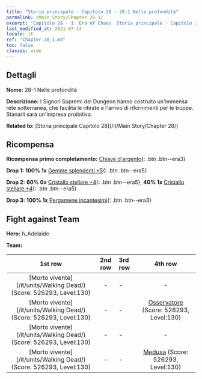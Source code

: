 ```yaml
---
title: "Storia principale - Capitolo 28 - 28-1 Nelle profondità"
permalink: /Main Story/Chapter 28_1/
excerpt: "Capitolo 28 - 1. Era of Chaos  Storia principale - Capitolo 28_1. 28-1 Nelle profondità"
last_modified_at: 2021-07-14
locale: it
ref: "Chapter 28_1.md"
toc: false
classes: wide
---
```


## Dettagli

 **Nome:** 28-1 Nelle profondità

 **Descrizione:** I Signori Supremi del Dungeon hanno costruito un'immensa rete sotterranea, che facilita le ritirate e l'arrivo di rifornimenti per le truppe. Stanarli sarà un'impresa proibitiva.

 **Related to:** [Storia principale Capitolo 28](/it/Main Story/Chapter 28/)

## Ricompensa

 **Ricompensa primo completamento:** [Chiave d'argento](/ItemsIT/con_693/){: .btn .btn--era3}

 **Drop 1:** **100% 1x** [Gemme splendenti +5](/ItemsIT/mat_100/){: .btn .btn--era5}

 **Drop 2:** **60% 0x** [Cristallo stellare +4](/ItemsIT/mat_94/){: .btn .btn--era5}, **40% 1x** [Cristallo stellare +4](/ItemsIT/mat_94/){: .btn .btn--era5}

 **Drop 3:** **100% 1x** [Pergamene incantesimi](/ItemsIT/con_694/){: .btn .btn--era3}


## Fight against Team
 **Hero:** h_Adelaide

 **Team:**


  | 1st row | 2nd row | 3rd row | 4th row |
  |:----:|:----:|:----|:----:|
  | [Morto vivente](/it/units/Walking Dead/) (Score: 526293, Level:130)  | - | - | - |
  | [Morto vivente](/it/units/Walking Dead/) (Score: 526293, Level:130)  | - | - | [Osservatore](/it/units/Beholder/) (Score: 526293, Level:130)  |
  | [Morto vivente](/it/units/Walking Dead/) (Score: 526293, Level:130)  | - | - | - |
  | [Morto vivente](/it/units/Walking Dead/) (Score: 526293, Level:130)  | - | - | [Medusa](/it/units/Medusa/) (Score: 526293, Level:130)  |


